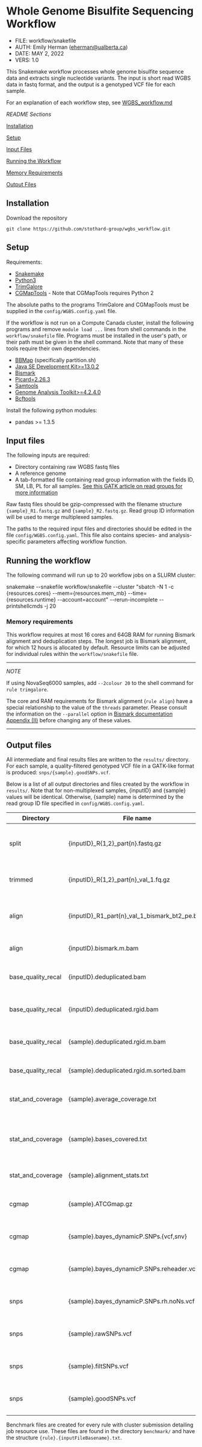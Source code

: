 # Whole Genome Bisulfite Sequencing Workflow

 - FILE: workflow/snakefile
 - AUTH: Emily Herman (eherman@ualberta.ca)
 - DATE: MAY 2, 2022
 - VERS: 1.0

This Snakemake workflow processes whole genome bisulfite sequence data and extracts single nucleotide variants. The 
input is short read WGBS data in fastq format, and the output is a genotyped VCF file for each sample.

For an explanation of each workflow step, see [WGBS_workflow.md](https://github.com/stothard-group/wgbs_workflow/blob/main/WGBS_workflow.md)

_README Sections_

[Installation](#installation)

[Setup](#setup)

[Input Files](#input-files)

[Running the Workflow](#running-the-workflow)

[Memory Requirements](#memory-requirements)

[Output Files](#output-files)



## Installation

Download the repository

```angular2html
git clone https://github.com/stothard-group/wgbs_workflow.git
```

## Setup

Requirements:

 - [Snakemake](https://snakemake.readthedocs.io/en/stable/)
 - [Python3](https://www.python.org/downloads/)
 - [TrimGalore](https://www.bioinformatics.babraham.ac.uk/projects/trim_galore/)
 - [CGMapTools](https://cgmaptools.github.io/) - Note that CGMapTools requires Python 2

The absolute paths to the programs TrimGalore and CGMapTools must be supplied in the `config/WGBS.config.yaml` file.

If the workflow is not run on a Compute Canada cluster, install the following programs and remove `module load ...` 
lines from shell commands in the `workflow/snakefile` file. Programs must be installed in the user's path, or their 
path must be given in the shell command. Note that many of these tools require their own dependencies.

 - [BBMap](https://github.com/BioInfoTools/BBMap) (specifically partition.sh)
 - [Java SE Development Kit>=13.0.2](https://www.oracle.com/ca-en/java/technologies/javase/jdk13-archive-downloads.html)
 - [Bismark](https://www.bioinformatics.babraham.ac.uk/projects/bismark/)
 - [Picard=2.26.3](https://github.com/broadinstitute/picard)
 - [Samtools](http://www.htslib.org/)
 - [Genome Analysis Toolkit>=4.2.4.0](https://github.com/broadinstitute/gatk)
 - [Bcftools](https://samtools.github.io/bcftools/)


Install the following python modules:
 - pandas >= 1.3.5

## Input files

The following inputs are required:
 - Directory containing raw WGBS fastq files
 - A reference genome
 - A tab-formatted file containing read group information with the fields ID, SM, LB, PL for all samples. [See this 
GATK article on read groups for more information](https://gatk.broadinstitute.org/hc/en-us/articles/360035890671-Read-groups)

Raw fastq files should be gzip-compressed with the filename structure `{sample}_R1.fastq.gz` and `{sample}_R2.fastq.gz`. 
Read group ID information will be used to merge multiplexed samples.

The paths to the required input files and directories should be edited in the file `config/WGBS.config.yaml`. This file 
also contains species- and analysis-specific parameters affecting workflow function.



## Running the workflow

The following command will run up to 20 workflow jobs on a SLURM cluster:

snakemake --snakefile workflow/snakefile --cluster "sbatch -N 1 -c {resources.cores} --mem={resources.mem_mb} 
--time={resources.runtime} --account=account" --rerun-incomplete --printshellcmds -j 20


### Memory requirements

This workflow requires at most 16 cores and 64GB RAM for running Bismark alignment and deduplication steps. The longest 
job is Bismark alignment, for which 12 hours is allocated by default. Resource limits can be adjusted for individual 
rules within the `workflow/snakefile` file.


---
*NOTE*

If using NovaSeq6000 samples, add `--2colour 20` to the shell command for `rule trimgalore`.


The core and RAM requirements for Bismark alignment (`rule align`) have a special relationship to the value of the 
`threads` parameter. Please consult the information on the `--parallel` option in [Bismark documentation Appendix (II)](https://github.com/FelixKrueger/Bismark/tree/master/Docs) 
before changing any of these values.

---

## Output files

All intermediate and final results files are written to the `results/` directory. For each sample, a quality-filtered 
genotyped VCF file in a GATK-like format is produced: `snps/{sample}.goodSNPs.vcf`.

Below is a list of all output directories and files created by the workflow in `results/`. Note that for non-multiplexed 
samples, {inputID} and {sample} values will be identical. Otherwise, {sample} name is determined by the read group ID 
file specified in `config/WGBS.config.yaml`.


| Directory          | File name                                     | Description                                            |
|--------------------|-----------------------------------------------|--------------------------------------------------------|
| split              | {inputID}_R{1,2}_part{n}.fastq.gz             | Raw fastq files split into n-parts (specified in config) |
| trimmed            | {inputID}_R{1,2}_part{n}_val_1.fq.gz          | Trimmed fastq files split into n-parts                 |
| align              | {inputID}_R1_part{n}_val_1_bismark_bt2_pe.bam | Bam alignment file produced by Bismark for each n-part |
| align              | {inputID}.bismark.m.bam                       | Merged bam file for each input ID                      |
| base_quality_recal | {inputID}.deduplicated.bam                    | Bam file following read deduplication                  |
| base_quality_recal | {inputID}.deduplicated.rgid.bam               | Deduplicated bam file with read group IDs added        |
| base_quality_recal | {sample}.deduplicated.rgid.m.bam              | Bam files merged per sample if multiplexed             |
| base_quality_recal | {sample}.deduplicated.rgid.m.sorted.bam       | Sorted merged bam file                                 |
| stat_and_coverage  | {sample}.average_coverage.txt                 | Average sequencing depth across the sample             |
| stat_and_coverage  | {sample}.bases_covered.txt                    | Number of bases above the minimum depth specified in config |
| stat_and_coverage  | {sample}.alignment_stats.txt                  | Read alignment statistics                              |
| cgmap              | {sample}.ATCGmap.gz                           | ATCGmap file derived from sample bam                   |
| cgmap              | {sample}.bayes_dynamicP.SNPs.{vcf,snv}        | Variants in both VCF and SNV format files              |
| cgmap              | {sample}.bayes_dynamicP.SNPs.reheader.vcf     | VCF file with correct sample info in header            |
| snps               | {sample}.bayes_dynamicP.SNPs.rh.noNs.vcf      | VCF file with non-A/T/G/C variants removed             |
| snps               | {sample}.rawSNPs.vcf                          | VCF file containing only biallelic SNPs                |
| snps               | {sample}.filtSNPs.vcf                         | Soft-filtered VCF file with FAIL_DP filter tag         |
| snps               | {sample}.goodSNPs.vcf                         | VCF file containing quality-filtered SNPs              |


Benchmark files are created for every rule with cluster submission detailing job resource use. These files are found in 
the directory `benchmark/` and have the structure `{rule}.{inputFileBasename}.txt`.